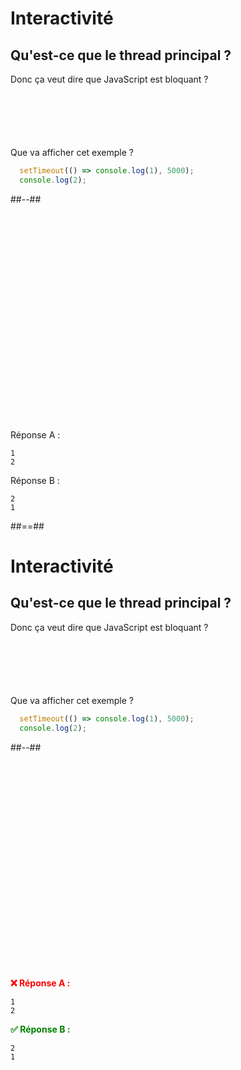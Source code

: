 <!-- .slide: class="two-column with-code" -->

# Interactivité

## Qu'est-ce que le thread principal ?

Donc ça veut dire que JavaScript est bloquant ?

<div style="margin-top: 100px">
Que va afficher cet exemple ?

```JavaScript
  setTimeout(() => console.log(1), 5000);
  console.log(2);
```

</div>

##--##

<div style="margin-top: 360px;">

Réponse A :

```
1
2
```

Réponse B :

```
2
1
```

</div>

##==##

<!-- .slide: class="two-column with-code" -->

# Interactivité

## Qu'est-ce que le thread principal ?

Donc ça veut dire que JavaScript est bloquant ?

<div style="margin-top: 100px">
Que va afficher cet exemple ?

```JavaScript
  setTimeout(() => console.log(1), 5000);
  console.log(2);
```

</div>

##--##

<div style="margin-top: 360px;">

<strong style="color: red">❌ Réponse A :</strong>

```
1
2
```

<strong style="color: green;">✅ Réponse B :</strong>

```
2
1
```

</div>
